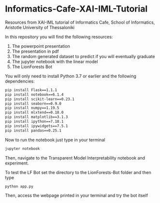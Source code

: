 # Informatics-Cafe-XAI-IML-Tutorial
Resources from XAI-IML tutorial of Informatics Cafe, School of Informatics, Aristotle University of Thessaloniki

In this repository you will find the following resources:
1. The powerpoint presentation
2. The presentation in pdf
3. The random generated dataset to predict if you will eventually graduate
4. The jupyter notebook with the linear model
5. The LionForests Bot

You will only need to install Python 3.7 or earlier and the following dependencies:
```bash
pip install Flask==1.1.1
pip install notebook==6.1.4
pip install scikit-learn==0.23.1
pip install seaborn==0.9.0
pip install numpy==1.19.5
pip install mlxtend==0.18.0
pip install matplotlib==3.1.3
pip install ipython==7.18.1
pip install ipywidgets==7.5.1
pip install pandas==0.25.1
```
Now to run the notebook just type in your terminal
```bash
jupyter notebook
```
Then, navigate to the Transparent Model Interpretability notebook and experiment.

To test the LF Bot set the directory to the LionForests-Bot folder and then type
```bash
python app.py
```
Then, access the webpage printed in your terminal and try the bot itself